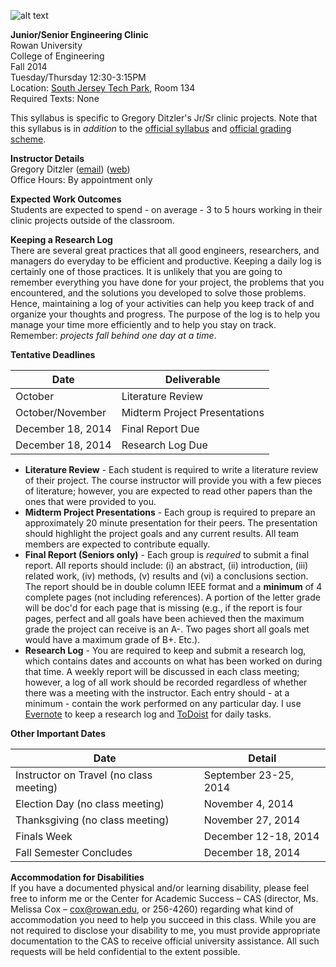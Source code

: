 ![alt text](http://users.rowan.edu/~buckle22/images/RowanLogo2.jpg)

**Junior/Senior Engineering Clinic** <br>
Rowan University  <br>
College of Engineering <br> 
Fall 2014 <br>
Tuesday/Thursday 12:30-3:15PM <br>
Location: [South Jersey Tech Park](http://www.rowan.edu/home/research/south-jersey-technology-park), Room 134 <br>
Required Texts: None

This syllabus is specific to Gregory Ditzler's Jr/Sr clinic projects. Note that this syllabus is in *addition* to the [official syllabus](http://users.rowan.edu/~bakrania/PersonalPage/Smitesh_Bakrania,_Ph.D._files/syllabus.pdf) and [official grading scheme](http://users.rowan.edu/~bakrania/PersonalPage/Smitesh_Bakrania,_Ph.D._files/guidelines.pdf). 

**Instructor Details** <br>
Gregory Ditzler ([email](mailto:gregory.ditzler@gmail.com)) ([web](http://gregoryditzler.com)) <br>
Office Hours: By appointment only

**Expected Work Outcomes** <br>
Students are expected to spend - on average - 3 to 5 hours working in their clinic projects outside of the classroom. 

**Keeping a Research Log** <br>
There are several great practices that all good engineers, researchers, and managers do everyday to be efficient and productive. Keeping a daily log is certainly one of those practices. It is unlikely that you are going to remember everything you have done for your project, the problems that you encountered, and the solutions you developed to solve those problems. Hence, maintaining a log of your activities can help you keep track of and organize your thoughts and progress. The purpose of the log is to help you manage your time more efficiently and to help you stay on track. Remember: *projects fall behind one day at a time*. 

**Tentative Deadlines**

| Date | Deliverable |
| ------------- |-------------| 
| October | Literature Review |
| October/November | Midterm Project Presentations |
| December 18, 2014 | Final Report Due |
| December 18, 2014 |  Research Log Due |


* **Literature Review** - Each student is required to write a literature review of their project. The course instructor will provide you with a few pieces of literature; however, you are expected to read other papers than the ones that were provided to you. 	
* **Midterm Project Presentations** - Each group is required to prepare an approximately 20 minute presentation for their peers. The presentation should highlight the project goals and any current results. All team members are expected to contribute equally. 
* **Final Report (Seniors only)** - Each group is *required* to submit a final report. All reports should include: (i) an abstract, (ii) introduction, (iii) related work, (iv) methods, (v) results and (vi) a conclusions section. The report should be in double column IEEE format and a **minimum** of 4 complete pages (not including references). A portion of the letter grade will be doc'd for each page that is missing (e.g., if the report is four pages, perfect and all goals have been achieved then the maximum grade the project can receive is an A-. Two pages short all goals met would have a maximum grade of B+. Etc.). 
* **Research Log** - You are required to keep and submit a research log, which contains dates and accounts on what has been worked on during that time. A weekly report will be discussed in each class meeting; however, a log of all work should be recorded regardless of whether there was a meeting with the instructor. Each entry should - at a minimum -  contain the work performed on any particular day. I use [Evernote](http://evernote.com) to keep a research log and [ToDoist](http://todoist.com) for daily tasks.



**Other Important Dates**

| Date | Detail |
| ------------- |-------------| 
| Instructor on Travel (no class meeting) | September 23-25, 2014 |
| Election Day (no class meeting) | November 4, 2014 |
| Thanksgiving (no class meeting) | November 27, 2014 |
| Finals Week |  December 12-18, 2014 |
| Fall Semester Concludes |  December 18, 2014  |

**Accommodation for Disabilities** <br>
If you have a documented physical and/or learning disability, please feel free to inform me or the Center for Academic Success – CAS (director, Ms. Melissa Cox – <cox@rowan.edu>, or 256-4260) regarding what kind of accommodation you need to help you succeed in this class. While you are not required to disclose your disability to me, you must provide appropriate documentation to the CAS to receive official university assistance. All such requests will be held confidential to the extent possible.

